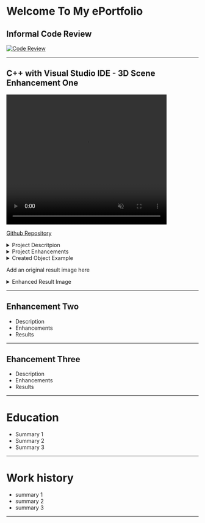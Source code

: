 # Welcome To My ePortfolio

## Informal Code Review
[![Code Review](https://img.youtube.com/vi/yvcHImLN97k/maxresdefault.jpg)](https://www.youtube.com/watch?v=yvcHImLN97k)


***
## C++ with Visual Studio IDE - 3D Scene Enhancement One

<video width="420" height="340" controls loop="" muted = "" autoplay="">
  <source src="https://github.com/melcian404/melcian404.github.io/raw/refs/heads/main/docs/assets/3Dvid.mp4">
</video>

[Github Repository](https://github.com/melcian404/CPP-3D-Scene)


<details>
	<summary>Project Descritpion</summary>
	This artifact utilizes an OpenGL graphics processing unit (GPU) and C++ to create a 3D model using texture, lighting, and object rendering and controls the virtual environment with hotkeys and camera positions. This includes zooming in and out, panning up and down, left and right, as well as tracking mouse movement. The scene required a combination of simple and complex objects. It depicts a scene of children's toys on a table and was initially created on July 20, 2024.
</details>

<details>
  <summary>Project Enhancements</summary>

  -  Refined inline comments to be concise and descriptive for detailing each function of code.
  -  Adding block comments to detail portions of code completed.
  -  Adding three complex objects of varying shapes, colors, sizes, and characteristics.
  -  Refined and combined object methods to reduce code redundancies.

</details>

<details>
  <summary>Created Object Example</summary>

  ```C++
	void SceneManager::RenderTrees(){

		// declare the variables for the transformations
		glm::vec3 scaleXYZ;
		float XrotationDegrees = 0.0f;
		float YrotationDegrees = 0.0f;
		float ZrotationDegrees = 0.0f;
		glm::vec3 positionXYZ;

	// LEFT TREE TOP
		// Set object scale
		scaleXYZ = glm::vec3(3.0f, 8.0f, 3.0f);

		// set the XYZ rotation for the mesh
		XrotationDegrees = 0.0f;
		YrotationDegrees = 0.0f;
		ZrotationDegrees = 0.0f;

		// set object position   L-R     U-D    F-B
		positionXYZ = glm::vec3(-15.5f, 2.53f, -9.5f);

		// set the transformations into memory to be used on the drawn meshes
		SetTransformations(
			scaleXYZ,
			XrotationDegrees,
			YrotationDegrees,
			ZrotationDegrees,
			positionXYZ);
	
		// set texture and material
		SetShaderTexture("Treetop");
		SetTextureUVScale(2.0, 4.0);
		SetShaderMaterial("wood");
	
		// draw mesh
		m_basicMeshes->DrawConeMesh();
```

</details>

Add an original result image here

<details>
  <summary>Enhanced Result Image</summary>

![EnhancedScene](https://github.com/user-attachments/assets/398ef908-d168-4322-82c2-bada2986b3fd)

</details>



***

## Enhancement Two
- Description
- Enhancements
- Results



***
## Ehancement Three
- Description
- Enhancements
- Results



***
# Education
- Summary 1
- Summary 2
- Summary 3



***
# Work history
- summary 1
- summary 2
- summary 3



***
